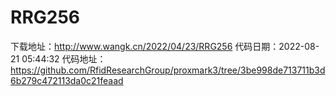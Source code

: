 # RRG256
下载地址：http://www.wangk.cn/2022/04/23/RRG256
代码日期：2022-08-21 05:44:32
代码地址：https://github.com/RfidResearchGroup/proxmark3/tree/3be998de713711b3d6b279c472113da0c21feaad
